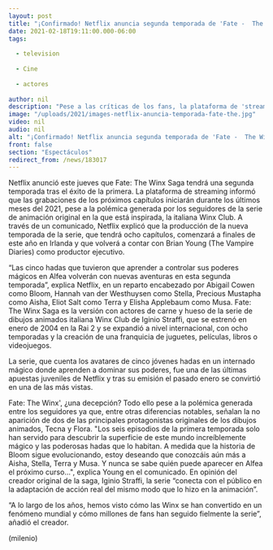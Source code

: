 ```yaml
---
layout: post
title: "¡Confirmado! Netflix anuncia segunda temporada de 'Fate -  The Winx Saga'"
date: 2021-02-18T19:11:00.000-06:00
tags:
  
  - television
  
  - Cine
  
  - actores
  
author: nil
description: "Pese a las críticas de los fans, la plataforma de 'streaming' dio a conocer que la próxima temporada de la serie contará con ocho capítulos. "
image: "/uploads/2021/images-netflix-anuncia-temporada-fate-the.jpg"
video: nil
audio: nil
alt: "¡Confirmado! Netflix anuncia segunda temporada de 'Fate -  The Winx Saga'"
front: false
section: "Espectáculos"
redirect_from: /news/183017
---
```


Netflix anunció este jueves que Fate: The Winx Saga tendrá una segunda temporada tras el éxito de la primera. La plataforma de streaming informó que las grabaciones de los próximos capítulos iniciarán durante los últimos meses del 2021, pese a la polémica generada por los seguidores de la serie de animación original en la que está inspirada, la italiana Winx Club. A través de un comunicado, Netflix explicó que la producción de la nueva temporada de la serie, que tendrá ocho capítulos, comenzará a finales de este año en Irlanda y que volverá a contar con Brian Young (The Vampire Diaries) como productor ejecutivo.

“Las cinco hadas que tuvieron que aprender a controlar sus poderes mágicos en Alfea volverán con nuevas aventuras en esta segunda temporada”, explica Netflix, en un reparto encabezado por Abigail Cowen como Bloom, Hannah van der Westhuysen como Stella, Precious Mustapha como Aisha, Eliot Salt como Terra y Elisha Applebaum como Musa. 
Fate: The Winx Saga es la versión con actores de carne y hueso de la serie de dibujos animados italiana Winx Club de Iginio Straffi, que se estrenó en enero de 2004 en la Rai 2 y se expandió a nivel internacional, con ocho temporadas y la creación de una franquicia de juguetes, películas, libros o videojuegos. 

La serie, que cuenta los avatares de cinco jóvenes hadas en un internado mágico donde aprenden a dominar sus poderes, fue una de las últimas apuestas juveniles de Netflix y tras su emisión el pasado enero se convirtió en una de las más vistas.  

Fate: The Winx', ¿una decepción?  Todo ello pese a la polémica generada entre los seguidores ya que, entre otras diferencias notables, señalan la no aparición de dos de las principales protagonistas originales de los dibujos animados, Tecna y Flora. "Los seis episodios de la primera temporada solo han servido para descubrir la superficie de este mundo increíblemente mágico y las poderosas hadas que lo habitan. A medida que la historia de Bloom sigue evolucionando, estoy deseando que conozcáis aún más a Aisha, Stella, Terra y Musa. Y nunca se sabe quién puede aparecer en Alfea el próximo curso...", explica Young en el comunicado. En opinión del creador original de la saga, Iginio Straffi, la serie “conecta con el público en la adaptación de acción real del mismo modo que lo hizo en la animación”. 

“A lo largo de los años, hemos visto cómo las Winx se han convertido en un fenómeno mundial y cómo millones de fans han seguido fielmente la serie”, añadió el creador.   

(milenio)